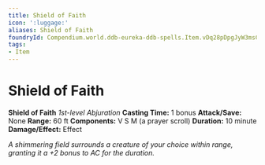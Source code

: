```yaml
---
title: Shield of Faith
icon: ':luggage:'
aliases: Shield of Faith
foundryId: Compendium.world.ddb-eureka-ddb-spells.Item.vDq28pDpgJyW3msC
tags:
- Item
---
```


# Shield of Faith

**Shield of Faith**
_1st-level Abjuration_
**Casting Time:** 1 bonus
**Attack/Save:** None
**Range:** 60 ft
**Components:** V S M (a prayer scroll)
**Duration:** 10 minute
**Damage/Effect:** Effect

*A shimmering field surrounds a creature of your choice within range, granting it a +2 bonus to AC for the duration.*
